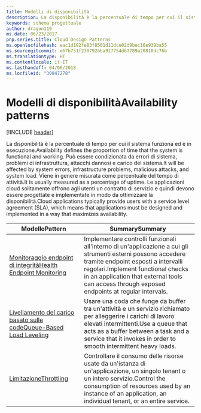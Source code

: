 ```yaml
---
title: Modelli di disponibilità
description: La disponibilità è la percentuale di tempo per cui il sistema funziona ed è in esecuzione. Può essere condizionata da errori di sistema, problemi di infrastruttura, attacchi dannosi e carico del sistema. Viene in genere misurata come percentuale del tempo di attività. Le applicazioni cloud solitamente offrono agli utenti un contratto di servizio e quindi devono essere progettate e implementate in modo da ottimizzare la disponibilità.
keywords: schema progettuale
author: dragon119
ms.date: 06/23/2017
pnp.series.title: Cloud Design Patterns
ms.openlocfilehash: eac1d192fe83f8501d11dce02d9bec16e939ba55
ms.sourcegitcommit: e67b751f230792bba917754d67789a20810dc76b
ms.translationtype: HT
ms.contentlocale: it-IT
ms.lasthandoff: 04/06/2018
ms.locfileid: "30847278"
---
```

# <a name="availability-patterns"></a><span data-ttu-id="103a3-107">Modelli di disponibilità</span><span class="sxs-lookup"><span data-stu-id="103a3-107">Availability patterns</span></span>

[!INCLUDE [header](../../_includes/header.md)]

<span data-ttu-id="103a3-108">La disponibilità è la percentuale di tempo per cui il sistema funziona ed è in esecuzione.</span><span class="sxs-lookup"><span data-stu-id="103a3-108">Availability defines the proportion of time that the system is functional and working.</span></span> <span data-ttu-id="103a3-109">Può essere condizionata da errori di sistema, problemi di infrastruttura, attacchi dannosi e carico del sistema.</span><span class="sxs-lookup"><span data-stu-id="103a3-109">It will be affected by system errors, infrastructure problems, malicious attacks, and system load.</span></span> <span data-ttu-id="103a3-110">Viene in genere misurata come percentuale del tempo di attività.</span><span class="sxs-lookup"><span data-stu-id="103a3-110">It is usually measured as a percentage of uptime.</span></span> <span data-ttu-id="103a3-111">Le applicazioni cloud solitamente offrono agli utenti un contratto di servizio e quindi devono essere progettate e implementate in modo da ottimizzare la disponibilità.</span><span class="sxs-lookup"><span data-stu-id="103a3-111">Cloud applications typically provide users with a service level agreement (SLA), which means that applications must be designed and implemented in a way that maximizes availability.</span></span>


|                            <span data-ttu-id="103a3-112">Modello</span><span class="sxs-lookup"><span data-stu-id="103a3-112">Pattern</span></span>                             |                                                           <span data-ttu-id="103a3-113">Summary</span><span class="sxs-lookup"><span data-stu-id="103a3-113">Summary</span></span>                                                            |
|----------------------------------------------------------------|------------------------------------------------------------------------------------------------------------------------------|
| [<span data-ttu-id="103a3-114">Monitoraggio endpoint di integrità</span><span class="sxs-lookup"><span data-stu-id="103a3-114">Health Endpoint Monitoring</span></span>](../health-endpoint-monitoring.md) | <span data-ttu-id="103a3-115">Implementare controlli funzionali all'interno di un'applicazione a cui gli strumenti esterni possono accedere tramite endpoint esposti a intervalli regolari.</span><span class="sxs-lookup"><span data-stu-id="103a3-115">Implement functional checks in an application that external tools can access through exposed endpoints at regular intervals.</span></span> |
|  [<span data-ttu-id="103a3-116">Livellamento del carico basato sulle code</span><span class="sxs-lookup"><span data-stu-id="103a3-116">Queue-Based Load Leveling</span></span>](../queue-based-load-leveling.md)  | <span data-ttu-id="103a3-117">Usare una coda che funge da buffer tra un'attività e un servizio richiamato per alleggerire i carichi di lavoro elevati intermittenti.</span><span class="sxs-lookup"><span data-stu-id="103a3-117">Use a queue that acts as a buffer between a task and a service that it invokes in order to smooth intermittent heavy loads.</span></span>  |
|                 [<span data-ttu-id="103a3-118">Limitazione</span><span class="sxs-lookup"><span data-stu-id="103a3-118">Throttling</span></span>](../throttling.md)                 |   <span data-ttu-id="103a3-119">Controllare il consumo delle risorse usate da un'istanza di un'applicazione, un singolo tenant o un intero servizio.</span><span class="sxs-lookup"><span data-stu-id="103a3-119">Control the consumption of resources used by an instance of an application, an individual tenant, or an entire service.</span></span>    |

